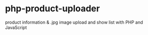 # php-product-uploader
product information &amp; .jpg image upload and show list with PHP and JavaScript
